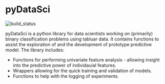 # pyDataSci
![build_status](https://travis-ci.org/FChmiel/pyCompete.svg?branch=master)

pyDataSci is a python library for data scientists working on (primarily)  binary classification problems using tabluar data. It contains functions to assist the exploration of and the development of prototype predictive model. The library includes:

- Functions for performing univariate feature analysis - allowing insight into the predictive power of individauial features.
- Wrappers allowing for the quick training and validation of models.
- Functions to help with the logging of experiments.
